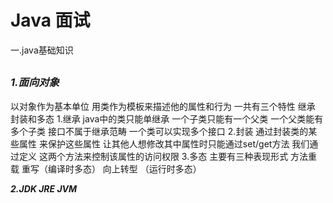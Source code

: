 Java 面试
====

一.java基础知识
##
### ***1.面向对象***
以对象作为基本单位 用类作为模板来描述他的属性和行为 一共有三个特性 继承 封装和多态
 1.继承 java中的类只能单继承 一个子类只能有一个父类 一个父类能有多个子类 接口不属于继承范畴 一个类可以实现多个接口
 2.封装 通过封装类的某些属性 来保护这些属性 让其他人想修改其中属性时只能通过set/get方法 我们通过定义 这两个方法来控制该属性的访问权限
 3.多态 主要有三种表现形式 方法重载 重写（编译时多态） 向上转型 （运行时多态）

***2.JDK JRE JVM***
###

